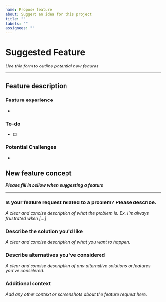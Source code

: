 ```yaml
---
name: Propose feature
about: Suggest an idea for this project
title: ""
labels: ""
assignees: ""
---
```


# Suggested Feature

_Use this form to outline potential new feaures_

---

## Feature description

### Feature experience

<!-- As a `visitor` ... -->

-

### To-do

- [ ]

### Potential Challenges

-

## New feature concept

_**Please fill in bellow when suggesting a feature**_

---

### Is your feature request related to a problem? Please describe.

_A clear and concise description of what the problem is. Ex. I'm always frustrated when [...]_

### Describe the solution you'd like

_A clear and concise description of what you want to happen._

### Describe alternatives you've considered

_A clear and concise description of any alternative solutions or features you've considered._

### Additional context

_Add any other context or screenshots about the feature request here._
